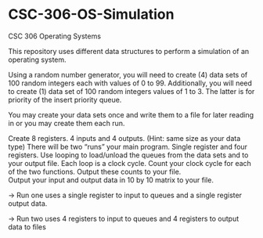 # CSC-306-OS-Simulation

CSC 306 Operating Systems

This repository uses different data structures to perform a simulation of an operating system.

Using a random number generator, you will need to create (4) data sets of 100 random integers 
each with values of 0 to 99. Additionally, you will need to create (1) data set of 100 random 
integers values of 1 to 3. The latter is for priority of the insert priority queue.  

You may create your data sets once and write them to a file for later reading in or you may create them each run.

Create 8 registers.  4 inputs and 4 outputs. (Hint: same size as your data type)
There will be two “runs” your main program. Single register and four registers. 
Use looping to load/unload the queues from the data sets and to your output file. 
Each loop is a clock cycle. Count your clock cycle for each of the two functions. Output these counts to your file.  
Output your input and output data in 10 by 10 matrix to your file.
  
   -> Run one uses a single register to input to queues and a single register output data.
  	
   -> Run two uses 4 registers to input to queues and 4 registers to output data to files
